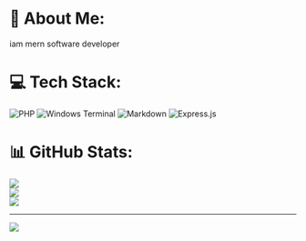 # 💫 About Me:
iam mern software developer<br>


# 💻 Tech Stack:
![PHP](https://img.shields.io/badge/php-%23777BB4.svg?style=for-the-badge&logo=php&logoColor=white) ![Windows Terminal](https://img.shields.io/badge/Windows%20Terminal-%234D4D4D.svg?style=for-the-badge&logo=windows-terminal&logoColor=white) ![Markdown](https://img.shields.io/badge/markdown-%23000000.svg?style=for-the-badge&logo=markdown&logoColor=white) ![Express.js](https://img.shields.io/badge/express.js-%23404d59.svg?style=for-the-badge&logo=express&logoColor=%2361DAFB)
# 📊 GitHub Stats:
![](https://github-readme-stats.vercel.app/api?username=nagenhero&theme=dark&hide_border=false&include_all_commits=false&count_private=false)<br/>
![](https://github-readme-streak-stats.herokuapp.com/?user=nagenhero&theme=dark&hide_border=false)<br/>
![](https://github-readme-stats.vercel.app/api/top-langs/?username=nagenhero&theme=dark&hide_border=false&include_all_commits=false&count_private=false&layout=compact)

---
[![](https://visitcount.itsvg.in/api?id=nagenhero&icon=0&color=0)](https://visitcount.itsvg.in)

<!-- Proudly created with GPRM ( https://gprm.itsvg.in ) -->
